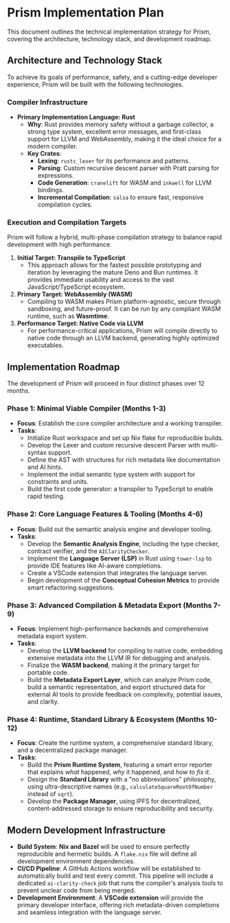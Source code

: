 # Prism Implementation Plan

This document outlines the technical implementation strategy for Prism, covering the architecture, technology stack, and development roadmap.

## Architecture and Technology Stack

To achieve its goals of performance, safety, and a cutting-edge developer experience, Prism will be built with the following technologies.

### **Compiler Infrastructure**

* **Primary Implementation Language: Rust**
    * **Why**: Rust provides memory safety without a garbage collector, a strong type system, excellent error messages, and first-class support for LLVM and WebAssembly, making it the ideal choice for a modern compiler.
    * **Key Crates**:
        * **Lexing**: `rustc_lexer` for its performance and patterns.
        * **Parsing**: Custom recursive descent parser with Pratt parsing for expressions.
        * **Code Generation**: `cranelift` for WASM and `inkwell` for LLVM bindings.
        * **Incremental Compilation**: `salsa` to ensure fast, responsive compilation cycles.

### **Execution and Compilation Targets**

Prism will follow a hybrid, multi-phase compilation strategy to balance rapid development with high performance.

1. **Initial Target: Transpile to TypeScript**
    * This approach allows for the fastest possible prototyping and iteration by leveraging the mature Deno and Bun runtimes. It provides immediate usability and access to the vast JavaScript/TypeScript ecosystem.
2. **Primary Target: WebAssembly (WASM)**
    * Compiling to WASM makes Prism platform-agnostic, secure through sandboxing, and future-proof. It can be run by any compliant WASM runtime, such as **Wasmtime**.
3. **Performance Target: Native Code via LLVM**
    * For performance-critical applications, Prism will compile directly to native code through an LLVM backend, generating highly optimized executables.

## Implementation Roadmap

The development of Prism will proceed in four distinct phases over 12 months.

### **Phase 1: Minimal Viable Compiler (Months 1-3)**

* **Focus**: Establish the core compiler architecture and a working transpiler.
* **Tasks**:
    * Initialize Rust workspace and set up Nix flake for reproducible builds.
    * Develop the Lexer and custom recursive descent Parser with multi-syntax support.
    * Define the AST with structures for rich metadata like documentation and AI hints.
    * Implement the initial semantic type system with support for constraints and units.
    * Build the first code generator: a transpiler to TypeScript to enable rapid testing.

### **Phase 2: Core Language Features & Tooling (Months 4-6)**

* **Focus**: Build out the semantic analysis engine and developer tooling.
* **Tasks**:
    * Develop the **Semantic Analysis Engine**, including the type checker, contract verifier, and the `AIClarityChecker`.
    * Implement the **Language Server (LSP)** in Rust using `tower-lsp` to provide IDE features like AI-aware completions.
    * Create a VSCode extension that integrates the language server.
    * Begin development of the **Conceptual Cohesion Metrics** to provide smart refactoring suggestions.

### **Phase 3: Advanced Compilation & Metadata Export (Months 7-9)**

* **Focus**: Implement high-performance backends and comprehensive metadata export system.
* **Tasks**:
    * Develop the **LLVM backend** for compiling to native code, embedding extensive metadata into the LLVM IR for debugging and analysis.
    * Finalize the **WASM backend**, making it the primary target for portable code.
    * Build the **Metadata Export Layer**, which can analyze Prism code, build a semantic representation, and export structured data for external AI tools to provide feedback on complexity, potential issues, and clarity.

### **Phase 4: Runtime, Standard Library & Ecosystem (Months 10-12)**

* **Focus**: Create the runtime system, a comprehensive standard library, and a decentralized package manager.
* **Tasks**:
    * Build the **Prism Runtime System**, featuring a smart error reporter that explains *what* happened, *why* it happened, and *how to fix it*.
    * Design the **Standard Library** with a "no abbreviations" philosophy, using ultra-descriptive names (e.g., `calculateSquareRootOfNumber` instead of `sqrt`).
    * Develop the **Package Manager**, using IPFS for decentralized, content-addressed storage to ensure reproducibility and security.

## Modern Development Infrastructure

* **Build System**: **Nix and Bazel** will be used to ensure perfectly reproducible and hermetic builds. A `flake.nix` file will define all development environment dependencies.
* **CI/CD Pipeline**: A GitHub Actions workflow will be established to automatically build and test every commit. This pipeline will include a dedicated `ai-clarity-check` job that runs the compiler's analysis tools to prevent unclear code from being merged.
* **Development Environment**: A **VSCode extension** will provide the primary developer interface, offering rich metadata-driven completions and seamless integration with the language server. 